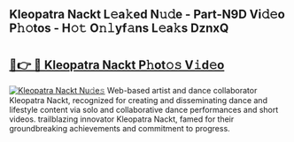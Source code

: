 ## Kleopatra Nackt L𝚎a𝚔ed N𝚞𝚍e - Part-N9D Vi𝚍𝚎o P𝚑𝚘tos - H𝚘𝚝 O𝚗𝚕yf𝚊ns L𝚎a𝚔s DznxQ

# <h2><a href="http://kf61ifr.oniu.top/?m=Kleopatra+Nackt">🔗👉 🔴 Kleopatra Nackt P𝚑ot𝚘𝚜 V𝚒d𝚎o</a></h2>

[![Kleopatra Nackt Nu𝚍e𝚜](https://i.imgur.com/0qMVB7G.gif)](http://kf61ifr.oniu.top/?m=Kleopatra+Nackt)
Web-based artist and dance collaborator Kleopatra Nackt, recognized for creating and disseminating dance and lifestyle content via solo and collaborative dance performances and short videos. trailblazing innovator Kleopatra Nackt, famed for their groundbreaking achievements and commitment to progress.  
